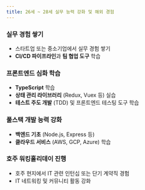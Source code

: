 ```yaml
---
title: 26세 ~ 28세 실무 능력 강화 및 해외 경험
---
```


### 실무 경험 쌓기
- 스타트업 또는 중소기업에서 실무 경험 쌓기
- **CI/CD 파이프라인**과 **팀 협업 도구** 학습

### 프론트엔드 심화 학습
- **TypeScript** 학습
- **상태 관리 라이브러리** (Redux, Vuex 등) 실습
- **테스트 주도 개발** (TDD) 및 프론트엔드 테스팅 도구 학습

### 풀스택 개발 능력 강화
- **백엔드 기초** (Node.js, Express 등)
- **클라우드 서비스** (AWS, GCP, Azure) 학습

### 호주 워킹홀리데이 진행
- 호주 현지에서 IT 관련 인턴십 또는 단기 계약직 경험
- IT 네트워킹 및 커뮤니티 활동 강화
